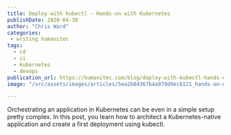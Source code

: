 ```yaml
---
title: Deploy with kubectl - Hands-on with Kubernetes
publishDate: 2020-04-30
author: "Chris Ward"
categories:
 - writing humanitec
tags:
  - cd
  - ci
  - kubernetes
  - devops
publication_url: https://humanitec.com/blog/deploy-with-kubectl-hands-on-with-kubernetes
image: "/src/assets/images/articles/5ea2b84367b4a979d9ecb121_hands-on-with-kubernetes-humanitec-p-2000.png"

---
```

Orchestrating an application in Kubernetes can be even in a simple setup pretty complex. In this post, you learn how to architect a Kubernetes-native application and create a first deployment using kubectl.